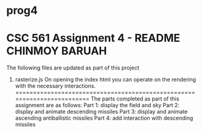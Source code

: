 # prog4

CSC 561 Assignment 4 - README CHINMOY BARUAH
========================================================================
The following files are updated as part of this project
1. rasterize.js
On opening the index html you can operate on the rendering with the necessary interactions.
========================================================================
The parts completed as part of this assignment are as follows:
Part 1: display the field and sky
Part 2: display and animate descending missiles
Part 3: display and animate ascending antiballistic missiles
Part 4: add interaction with descending missiles


